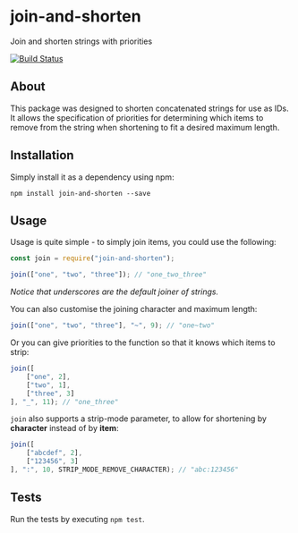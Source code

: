# join-and-shorten
Join and shorten strings with priorities

[![Build Status](https://travis-ci.org/perry-mitchell/join-and-shorten.svg?branch=master)](https://travis-ci.org/perry-mitchell/join-and-shorten)

## About

This package was designed to shorten concatenated strings for use as IDs. It allows the specification of priorities for determining which items to remove from the string when shortening to fit a desired maximum length.

## Installation

Simply install it as a dependency using npm:

```shell
npm install join-and-shorten --save
```

## Usage

Usage is quite simple - to simply join items, you could use the following:

```javascript
const join = require("join-and-shorten");

join(["one", "two", "three"]); // "one_two_three"
```

_Notice that underscores are the default joiner of strings._

You can also customise the joining character and maximum length:

```javascript
join(["one", "two", "three"], "~", 9); // "one~two"
```

Or you can give priorities to the function so that it knows which items to strip:

```javascript
join([
    ["one", 2],
    ["two", 1],
    ["three", 3]
], "_", 11); // "one_three"
```

`join` also supports a strip-mode parameter, to allow for shortening by **character** instead of by **item**:

```javascript
join([
    ["abcdef", 2],
    ["123456", 3]
], ":", 10, STRIP_MODE_REMOVE_CHARACTER); // "abc:123456"
```

## Tests

Run the tests by executing `npm test`.
